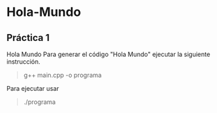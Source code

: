 # Hola-Mundo

## Práctica 1
Hola Mundo
Para generar el código "Hola Mundo" ejecutar la siguiente instrucción.
> g++ main.cpp -o programa

Para ejecutar usar
> ./programa